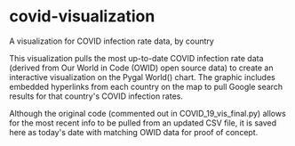 # covid-visualization
A visualization for COVID infection rate data, by country

This visualization pulls the most up-to-date COVID infection rate data (derived from Our World in Code (OWID) open source data) to create an interactive visualization on the Pygal World() chart. The graphic includes embedded hyperlinks from each country on the map to pull Google search results for that country's COVID infection rates. 

Although the original code (commented out in COVID_19_vis_final.py) allows for the most recent info to be pulled from an updated CSV file, it is saved here as today's date with matching OWID data for proof of concept. 
